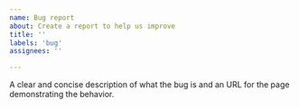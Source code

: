 ```yaml
---
name: Bug report
about: Create a report to help us improve
title: ''
labels: 'bug'
assignees: ''

---
```


A clear and concise description of what the bug is and an URL for the page demonstrating the behavior.
